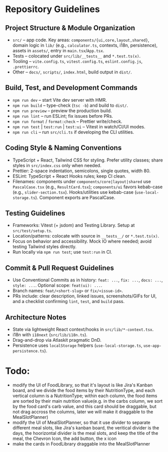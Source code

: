# Repository Guidelines

## Project Structure & Module Organization

- `src/` – app code. Key areas: `components/{ui,core,layout,shared}`, domain logic in `lib/` (e.g., `calculator.ts`, contexts, i18n, persistence), assets in `assets/`, entry in `main.tsx`/`App.tsx`.
- Tests – colocated under `src/lib/__tests__` and `*.test.ts(x)`.
- Tooling – `vite.config.ts`, `vitest.config.ts`, `eslint.config.js`, `.prettierrc`.
- Other – `docs/`, `scripts/`, `index.html`, build output in `dist/`.

## Build, Test, and Development Commands

- `npm run dev` – start Vite dev server with HMR.
- `npm run build` – type-check (`tsc -b`) and build to `dist/`.
- `npm run preview` – preview the production build.
- `npm run lint` – run ESLint; fix issues before PRs.
- `npm run format` / `format:check` – Prettier write/check.
- `npm run test` | `test:run` | `test:ui` – Vitest in watch/CI/UI modes.
- `npm run cli` – run `src/cli.ts` if developing the CLI utilities.

## Coding Style & Naming Conventions

- TypeScript + React, Tailwind CSS for styling. Prefer utility classes; share styles in `src/index.css` only when needed.
- Prettier: 2-space indentation, semicolons, single quotes, width 80.
- ESLint: TypeScript + React Hooks rules; keep CI clean.
- Filenames: components under `components/core|layout|shared` use `PascalCase.tsx` (e.g., `ResultCard.tsx`); `components/ui` favors kebab-case (e.g., `slider-section.tsx`). Hooks/utilities use kebab-case (`use-local-storage.ts`). Component exports are PascalCase.

## Testing Guidelines

- Frameworks: Vitest (+ jsdom) and Testing Library. Setup at `src/test/setup.ts`.
- Location/patterns: colocate with source in `__tests__/` or `*.test.ts(x)`.
- Focus on behavior and accessibility. Mock IO where needed; avoid testing Tailwind styles directly.
- Run locally via `npm run test`; use `test:run` in CI.

## Commit & Pull Request Guidelines

- Use Conventional Commits as in history: `feat: ...`, `fix: ...`, `docs: ...`, `style: ...`. Optional scope: `feat(ui): ...`.
- Branch names: `feat/<short-slug>` or `fix/<issue-id>`.
- PRs include: clear description, linked issues, screenshots/GIFs for UI, and a checklist confirming `lint`, `test`, and `build` pass.

## Architecture Notes

- State via lightweight React context/hooks in `src/lib/*-context.tsx`.
- i18n with `i18next` (`src/lib/i18n.ts`).
- Drag-and-drop via Atlaskit pragmatic DnD.
- Persistence uses `localStorage` helpers (`use-local-storage.ts`, `use-app-persistence.ts`).

# Todo:

- modify the UI of FoodLibrary, so that it's layout is like Jira's Kanban board, and we divide the food items by their NutritionType, and each vertical column is a NutritionType; within each column, the food items are sorted by their main nutrition value(e.g. in the carbs column, we sort by the food card's carb value, and this card should be draggable, but not drag accross the columns, later we will make it draggable to the MealSlotPlanner)
- modify the UI of MealSlotPlanner, so that it use divider to separate different meal slots, like Jira's kanban board, the veritical divider is the days, the hoorizontal divider is the meal slots, and keep the title of the meal, the Chevron Icon, the add button, the x icon
- make the cards in FoodLibrary draggable into the MealSlotPlanner
